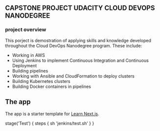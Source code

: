 ## CAPSTONE PROJECT UDACITY CLOUD DEVOPS NANODEGREE

### project overview
This porject is demostration of applying skills and knowledge  developed throughout the Cloud DevOps Nanodegree program. These include:
* Working in AWS
* Using Jenkins to implement Continuous Integration and Continuous Deployment
* Building pipelines
* Working with Ansible and CloudFormation to deploy clusters
* Building Kubernetes clusters
* Building Docker containers in pipelines

## The app
The app is a starter template for [Learn Next.js](https://nextjs.org/learn).


 stage('Test') {
            steps {
                sh 'jenkins/test.sh'
            }
        }